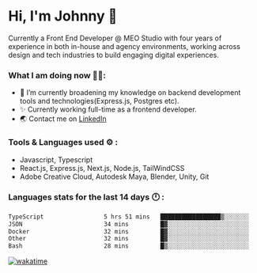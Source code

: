 # Hi, I'm Johnny 👋

Currently a Front End Developer @ MEO Studio with four years of experience in both in-house and agency environments, working across design and tech industries to build engaging digital experiences.

### What I am doing now 🧑‍💻:

- 🔭 I’m currently broadening my knowledge on backend development tools and technologies(Express.js, Postgres etc).
- ✨ Currently working full-time as a frontend developer.
- 🌏 Contact me on [LinkedIn](https://www.linkedin.com/in/johchai/)

### Tools & Languages used ⚙️ :

- Javascript, Typescript
- React.js, Express.js, Next.js, Node.js, TailWindCSS
- Adobe Creative Cloud, Autodesk Maya, Blender, Unity, Git

### Languages stats for the last 14 days 🕛 :

<!--START_SECTION:waka-->

```txt
TypeScript                 5 hrs 51 mins   █████████████████▒░░░░░░░   69.07 %
JSON                       34 mins         █▓░░░░░░░░░░░░░░░░░░░░░░░   06.77 %
Docker                     32 mins         █▓░░░░░░░░░░░░░░░░░░░░░░░   06.43 %
Other                      32 mins         █▓░░░░░░░░░░░░░░░░░░░░░░░   06.30 %
Bash                       28 mins         █▒░░░░░░░░░░░░░░░░░░░░░░░   05.70 %
```

<!--END_SECTION:waka-->

[![wakatime](https://wakatime.com/badge/user/0cd14e89-b357-451d-b5c1-4a79286fb5a6.svg)](https://wakatime.com/@0cd14e89-b357-451d-b5c1-4a79286fb5a6)
